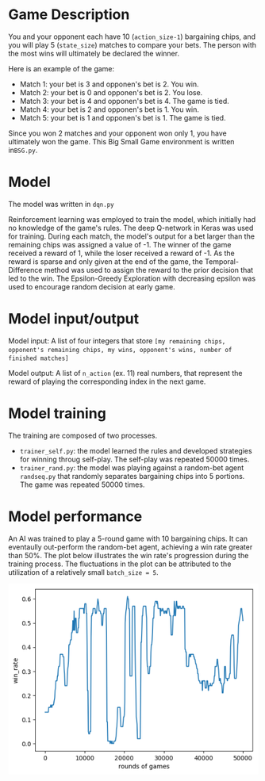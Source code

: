 # Game Description 
You and your opponent each have 10 (`action_size-1`) bargaining chips, and you will play 5 (`state_size`) matches to compare your bets. The person with the most wins will ultimately be declared the winner.

Here is an example of the game:
* Match 1: your bet is 3 and opponen's bet is 2. You win.
* Match 2: your bet is 0 and opponen's bet is 2. You lose.
* Match 3: your bet is 4 and opponen's bet is 4. The game is tied.
* Match 4: your bet is 2 and opponen's bet is 1. You win.
* Match 5: your bet is 1 and opponen's bet is 1. The game is tied.

Since you won 2 matches and your opponent won only 1, you have ultimately won the game. This Big Small Game environment is written in`BSG.py`.


# Model
The model was written in `dqn.py`

Reinforcement learning was employed to train the model, which initially had no knowledge of the game's rules. The deep Q-network in Keras was used for training. During each match, the model's output for a bet larger than the remaining chips was assigned a value of -1. The winner of the game received a reward of 1, while the loser received a reward of -1. As the reward is sparse and only given at the end of the game, the Temporal-Difference method was used to assign the reward to the prior decision that led to the win. The Epsilon-Greedy Exploration with decreasing epsilon was used to encourage random decision at early game.

# Model input/output
Model input: A list of four integers that store `[my remaining chips, opponent's remaining chips, my wins, opponent's wins, number of finished matches]`

Model output: A list of `n_action` (ex. 11) real numbers, that represent the reward of playing the corresponding index in the next game.


# Model training
The training are composed of two processes.

* `trainer_self.py`: the model learned the rules and developed strategies for winning throug self-play. The self-play was repeated 50000 times. 
* `trainer_rand.py`: the model was playing against a random-bet agent `randseq.py` that randomly separates  bargaining chips into 5 portions. The game was repeated 50000 times.


# Model performance
An AI was trained to play a 5-round game with 10 bargaining chips. It can eventaully out-perform the random-bet agent, achieving a win rate greater than 50%. The plot below illustrates the win rate's progression during the training process. The fluctuations in the plot can be attributed to the utilization of a relatively small `batch_size = 5`.

![alt text](./mkfig/win_rate.png)
